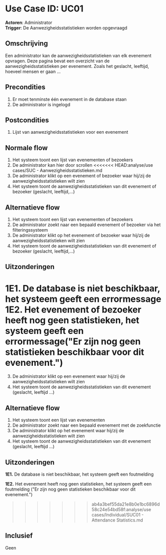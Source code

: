 # Use Case ID: UC01

**Actoren**: Administrator<br>
**Trigger**: De Aanwezigheidsstatistieken worden opgevraagd

## Omschrijving

Een administrator kan de aanwezigheidsstatistieken van elk evenement opvragen. Deze pagina bevat een overzicht van de aanwezigheidsstatistieken per evenement. Zoals het geslacht, leeftijd, hoeveel mensen er gaan ...

## Precondities

1. Er moet tenminste één evenement in de database staan
2. De administrator is ingelogd

## Postcondities

1. Lijst van aanwezigheidsstatistieken voor een evenement

## Normale flow

1. Het systeem toont een lijst van evenementen of bezoekers
2. De administrator kan hier door scrollen
<<<<<<< HEAD:analyse/use cases/SUC - Aanwezigheidsstatistieken.md
3. De administrator klikt op een evenement of bezoeker waar hij/zij de aanwezigheidsstatistieken wilt zien
4. Het systeem toont de aanwezigheidsstatistieken van dit evenement of bezoeker (geslacht, leeftijd,...)

## Alternatieve flow

1. Het systeem toont een lijst van evenementen of bezoekers
2. De administrator zoekt naar een bepaald evenement of bezoeker via het filteringssysteem
3. De administrator klikt op het evenement of bezoeker waar hij/zij de aanwezigheidsstatistieken wilt zien
4. Het systeem toont de aanwezigheidsstatistieken van dit evenement of bezoeker (geslacht, leeftijd,...)

## Uitzonderingen

1E1. De database is niet beschikbaar, het systeem geeft een errormessage
1E2. Het evenement of bezoeker heeft nog geen statistieken, het systeem geeft een errormessage("Er zijn nog geen statistieken beschikbaar voor dit evenement.")
=======
3. De administrator klikt op een evenement waar hij/zij de aanwezigheidsstatistieken wilt zien
4. Het systeem toont de aanwezigheidsstatistieken van dit evenement (geslacht, leeftijd ...)

## Alternatieve flow

1. Het systeem toont een lijst van evenementen
2. De administrator zoekt naar een bepaald evenement met de zoekfunctie
3. De administrator klikt op het evenement waar hij/zij de aanwezigheidsstatistieken wilt zien
4. Het systeem toont de aanwezigheidsstatistieken van dit evenement (geslacht, leeftijd ...)

## Uitzonderingen

**1E1.** De database is niet beschikbaar, het systeem geeft een foutmelding

**1E2.** Het evenement heeft nog geen statistieken, het systeem geeft een foutmelding ("Er zijn nog geen statistieken beschikbaar voor dit evenement.")
>>>>>>> ab4a3bef55da21e8b0e1bc6896d58c24e54bd58f:analyse/use cases/Individual/SUC01 - Attendance Statistics.md

## Inclusief

Geen